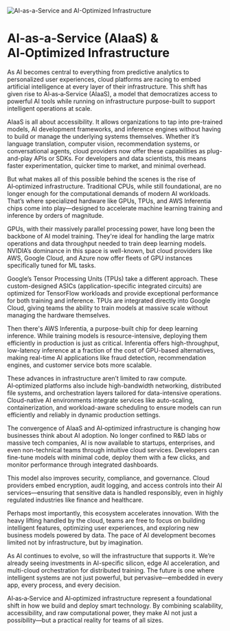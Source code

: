 ![AI-as-a-Service and AI-Optimized Infrastructure](https://cdn-cchkmpj.nitrocdn.com/CJXGnJvCvbQYOSNVvxpLvOYcHhpJDKbH/assets/images/optimized/rev-d598bcc/ossisto.com/wp-content/uploads/2025/04/Why-AI-Infrastructure-Matters-for-Enterprises-1024x559.webp)

# AI‑as‑a‑Service (AIaaS) & AI‑Optimized Infrastructure

As AI becomes central to everything from predictive analytics to personalized user experiences, cloud platforms are racing to embed artificial intelligence at every layer of their infrastructure. This shift has given rise to AI‑as‑a‑Service (AIaaS), a model that democratizes access to powerful AI tools while running on infrastructure purpose-built to support intelligent operations at scale.

AIaaS is all about accessibility. It allows organizations to tap into pre-trained models, AI development frameworks, and inference engines without having to build or manage the underlying systems themselves. Whether it’s language translation, computer vision, recommendation systems, or conversational agents, cloud providers now offer these capabilities as plug-and-play APIs or SDKs. For developers and data scientists, this means faster experimentation, quicker time to market, and minimal overhead.

But what makes all of this possible behind the scenes is the rise of AI‑optimized infrastructure. Traditional CPUs, while still foundational, are no longer enough for the computational demands of modern AI workloads. That’s where specialized hardware like GPUs, TPUs, and AWS Inferentia chips come into play—designed to accelerate machine learning training and inference by orders of magnitude.

GPUs, with their massively parallel processing power, have long been the backbone of AI model training. They're ideal for handling the large matrix operations and data throughput needed to train deep learning models. NVIDIA’s dominance in this space is well-known, but cloud providers like AWS, Google Cloud, and Azure now offer fleets of GPU instances specifically tuned for ML tasks.

Google’s Tensor Processing Units (TPUs) take a different approach. These custom-designed ASICs (application-specific integrated circuits) are optimized for TensorFlow workloads and provide exceptional performance for both training and inference. TPUs are integrated directly into Google Cloud, giving teams the ability to train models at massive scale without managing the hardware themselves.

Then there's AWS Inferentia, a purpose-built chip for deep learning inference. While training models is resource-intensive, deploying them efficiently in production is just as critical. Inferentia offers high-throughput, low-latency inference at a fraction of the cost of GPU-based alternatives, making real-time AI applications like fraud detection, recommendation engines, and customer service bots more scalable.

These advances in infrastructure aren’t limited to raw compute. AI‑optimized platforms also include high-bandwidth networking, distributed file systems, and orchestration layers tailored for data-intensive operations. Cloud-native AI environments integrate services like auto-scaling, containerization, and workload-aware scheduling to ensure models can run efficiently and reliably in dynamic production settings.

The convergence of AIaaS and AI‑optimized infrastructure is changing how businesses think about AI adoption. No longer confined to R&D labs or massive tech companies, AI is now available to startups, enterprises, and even non-technical teams through intuitive cloud services. Developers can fine-tune models with minimal code, deploy them with a few clicks, and monitor performance through integrated dashboards.

This model also improves security, compliance, and governance. Cloud providers embed encryption, audit logging, and access controls into their AI services—ensuring that sensitive data is handled responsibly, even in highly regulated industries like finance and healthcare.

Perhaps most importantly, this ecosystem accelerates innovation. With the heavy lifting handled by the cloud, teams are free to focus on building intelligent features, optimizing user experiences, and exploring new business models powered by data. The pace of AI development becomes limited not by infrastructure, but by imagination.

As AI continues to evolve, so will the infrastructure that supports it. We’re already seeing investments in AI-specific silicon, edge AI acceleration, and multi-cloud orchestration for distributed training. The future is one where intelligent systems are not just powerful, but pervasive—embedded in every app, every process, and every decision.

AI‑as‑a‑Service and AI‑optimized infrastructure represent a foundational shift in how we build and deploy smart technology. By combining scalability, accessibility, and raw computational power, they make AI not just a possibility—but a practical reality for teams of all sizes.
